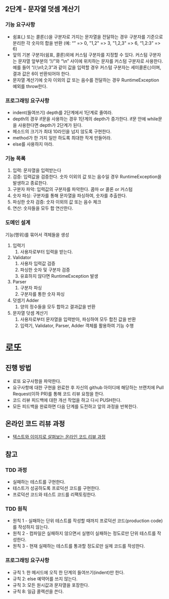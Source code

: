 ## 2단계 - 문자열 덧셈 계산기

### 기능 요구사항

- 쉼표(,) 또는 콜론(:)을 구분자로 가지는 문자열을 전달하는 경우 구분자를 기준으로 분리한 각 숫자의 합을 반환 (예: “” => 0, "1,2" => 3, "1,2,3" => 6, “1,2:3” => 6)
- 앞의 기본 구분자(쉼표, 콜론)외에 커스텀 구분자를 지정할 수 있다. 커스텀 구분자는 문자열 앞부분의 “//”와 “\n” 사이에 위치하는 문자를 커스텀 구분자로 사용한다. 예를 들어 “//;\n1;2;3”과 같이
  값을 입력할 경우 커스텀 구분자는 세미콜론(;)이며, 결과 값은 6이 반환되어야 한다.
- 문자열 계산기에 숫자 이외의 값 또는 음수를 전달하는 경우 RuntimeException 예외를 throw한다.

### 프로그래밍 요구사항

- indent(들여쓰기) depth를 2단계에서 1단계로 줄여라.
- depth의 경우 if문을 사용하는 경우 1단계의 depth가 증가한다. if문 안에 while문을 사용한다면 depth가 2단계가 된다.
- 메소드의 크기가 최대 10라인을 넘지 않도록 구현한다.
- method가 한 가지 일만 하도록 최대한 작게 만들어라.
- else를 사용하지 마라.

### 기능 목록

1. 입력: 문자열을 입력받는다
2. 검증: 입력값을 검증한다. 숫자 이외의 값 또는 음수일 경우 RuntimeException을 발생하고 종료한다.
3. 구분자 파악: 입력값의 구분자를 파악한다. 콤마 or 콜론 or 커스텀
4. 숫자 파싱: 구분자를 통해 문자열을 파싱하여, 숫자를 추출한다.
5. 파싱한 숫자 검증: 숫자 이외의 값 또는 음수 체크
6. 연산: 숫자들을 모두 합 연산한다.

### 도메인 설계

기능(행위)를 묶어서 객체들을 생성

1. 입력기
    1. 사용자로부터 입력을 받는다.
2. Validator
    1. 사용자 입력값 검증
    2. 파싱한 숫자 및 구분자 검증
    3. 유효하지 않다면 RuntimeException 발생
3. Parser
    1. 구분자 파싱
    2. 구분자를 통한 숫자 파싱
4. 덧셈기 Adder
    1. 양의 정수들을 모두 합하고 결과값을 반환
5. 문자열 덧셈 계산기
    1. 사용자로부터 문자열을 입력받아, 파싱하여 모두 합친 값을 반환
    2. 입력기, Validator, Parser, Adder 객체를 활용하여 기능 수행

# 로또

## 진행 방법

* 로또 요구사항을 파악한다.
* 요구사항에 대한 구현을 완료한 후 자신의 github 아이디에 해당하는 브랜치에 Pull Request(이하 PR)를 통해 코드 리뷰 요청을 한다.
* 코드 리뷰 피드백에 대한 개선 작업을 하고 다시 PUSH한다.
* 모든 피드백을 완료하면 다음 단계를 도전하고 앞의 과정을 반복한다.

## 온라인 코드 리뷰 과정

* [텍스트와 이미지로 살펴보는 온라인 코드 리뷰 과정](https://github.com/next-step/nextstep-docs/tree/master/codereview)

## 참고

### TDD 과정

- 실패하는 테스트를 구현한다.
- 테스트가 성공하도록 프로덕션 코드를 구현한다.
- 프로덕션 코드와 테스트 코드를 리팩토링한다.

### TDD 원칙

- 원칙 1 - 실패하는 단위 테스트를 작성할 때까지 프로덕션 코드(production code)를 작성하지 않는다.
- 원칙 2 - 컴파일은 실패하지 않으면서 실행이 실패하는 정도로만 단위 테스트를 작성한다.
- 원칙 3 - 현재 실패하는 테스트를 통과할 정도로만 실제 코드를 작성한다.

### 프로그래밍 요구사항

- 규칙 1: 한 메서드에 오직 한 단계의 들여쓰기(indent)만 한다.
- 규칙 2: else 예약어를 쓰지 않는다.
- 규칙 3: 모든 원시값과 문자열을 포장한다.
- 규칙 8: 일급 콜렉션을 쓴다.
